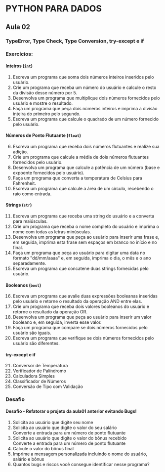 # PYTHON PARA DADOS

## Aula 02

### TypeError, Type Check, Type Conversion, try-except e if

### Exercícios:

#### Inteiros (`int`)
1. Escreva um programa que soma dois números inteiros inseridos pelo usuário.
2. Crie um programa que receba um número do usuário e calcule o resto da divisão desse número por 5.
3. Desenvolva um programa que multiplique dois números fornecidos pelo usuário e mostre o resultado.
4. Faça um programa que peça dois números inteiros e imprima a divisão inteira do primeiro pelo segundo.
5. Escreva um programa que calcule o quadrado de um número fornecido pelo usuário.

#### Números de Ponto Flutuante (`float`)
6. Escreva um programa que receba dois números flutuantes e realize sua adição.
7. Crie um programa que calcule a média de dois números flutuantes fornecidos pelo usuário.
8. Desenvolva um programa que calcule a potência de um número (base e expoente fornecidos pelo usuário).
9. Faça um programa que converta a temperatura de Celsius para Fahrenheit.
10. Escreva um programa que calcule a área de um círculo, recebendo o raio como entrada.

#### Strings (`str`)
11. Escreva um programa que receba uma string do usuário e a converta para maiúsculas.
12. Crie um programa que receba o nome completo do usuário e imprima o nome com todas as letras minúsculas.
13. Desenvolva um programa que peça ao usuário para inserir uma frase e, em seguida, imprima esta frase sem espaços em branco no início e no final.
14. Faça um programa que peça ao usuário para digitar uma data no formato "dd/mm/aaaa" e, em seguida, imprima o dia, o mês e o ano separadamente.
15. Escreva um programa que concatene duas strings fornecidas pelo usuário.

#### Booleanos (`bool`)
16. Escreva um programa que avalie duas expressões booleanas inseridas pelo usuário e retorne o resultado da operação AND entre elas.
17. Crie um programa que receba dois valores booleanos do usuário e retorne o resultado da operação OR.
18. Desenvolva um programa que peça ao usuário para inserir um valor booleano e, em seguida, inverta esse valor.
19. Faça um programa que compare se dois números fornecidos pelo usuário são iguais.
20. Escreva um programa que verifique se dois números fornecidos pelo usuário são diferentes.

#### try-except e if
21. Conversor de Temperatura
22. Verificador de Palíndromo
23. Calculadora Simples
24. Classificador de Números
25. Conversão de Tipo com Validação

### Desafio

#### Desafio - Refatorar o projeto da aula01 anterior evitando Bugs!
1) Solicita ao usuário que digite seu nome
2) Solicita ao usuário que digite o valor do seu salário<br>
Converte a entrada para um número de ponto flutuante
3) Solicita ao usuário que digite o valor do bônus recebido<br>
Converte a entrada para um número de ponto flutuante
4) Calcule o valor do bônus final
5) Imprime a mensagem personalizada incluindo o nome do usuário, salário e bônus
6) Quantos bugs e riscos você consegue identificar nesse programa?
